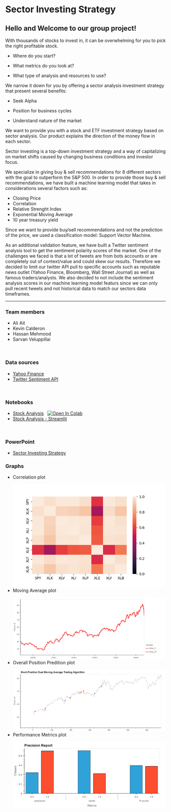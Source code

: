 # Sector Investing Strategy

## Hello and Welcome to our group project! 

With thousands of stocks to invest in, it can be overwhelming for you to pick the right profitable stock. 

- Where do you start? 

- What metrics do you look at?

- What type of analysis and resources to use?

We narrow it down for you by offering a sector analysis investment strategy that present several benefits: 

- Seek Alpha

- Position for business cycles

- Understand nature of the market

We want to provide you with a stock and ETF investment strategy based on sector analysis.  Our product explains the direction of the money flow in each sector.

Sector investing is a top-down investment strategy  and a way of capitalizing on market shifts caused by changing business conditions and investor focus.

We specialize in giving buy & sell recommendations for 8 different sectors with the goal to outperform the S&P 500. In order to provide those buy & sell recommendations, we have built a machine learning model that takes in considerations several factors such as:

- Closing Price
- Correlation
- Relative Strenght Index 
- Exponential Moving Average
- 10 year treasury yield

Since we want to provide buy/sell recommendations and not the prediction of the price, we used a classification model: Support Vector Machine. 

As an additional validation feature, we have built a Twitter sentiment analysis tool to get the sentiment polarity scores of the market. One of the challenges we faced is that a lot of tweets are from bots accounts or are completely out of context/value and could skew our results. Therefore we decided to limit our twitter API pull to specific accounts such as reputable news outlet (Yahoo Finance, Bloomberg, Wall Street Journal) as well as famous traders/analysts. We also decided to not include the sentiment analysis scores in our machine learning model featurs since we can only pull recent tweets and not historical data to match our sectors data timeframes. 
___

### Team members
   - Ali Ait
   - Kevin Calderon
   - Hassan Mehmood
   - Sarvan Veluppillai

<p>&nbsp;</p>

### Data sources
- [Yahoo Finance](https://ca.finance.yahoo.com/)
- [Twitter Sentiment API](https://developer.twitter.com/en/docs/tutorials/how-to-analyze-the-sentiment-of-your-own-tweets)


<p>&nbsp;</p>

### Notebooks
- [Stock Analysis](Notebook%20Files/Model_Analysis.ipynb) &nbsp; <a href="https://colab.research.google.com/github/Nithy29/Project-2/blob/main/Notebook%20Files/Model_Analysis_co-Lab.ipynb" target="_parent"><img src="https://colab.research.google.com/assets/colab-badge.svg" alt="Open In Colab"/></a>
- [Stock Analysis - Streamlit](https://github.com/Nithy29/Project-2/blob/main/Notebook%20Files/Model_Analysis.py)

<p>&nbsp;</p>

### PowerPoint
- [Sector Investing Strategy](https://github.com/Nithy29/Project-2/blob/main/Startup%20Presentation%20Deck.pdf)

### Graphs
- Correlation plot <p></p>
![Correlation plot of Stocks](images/correlation_map.png)
- Moving Average plot <p></p>
![Moving Average plot](images/ema_plot.png)
- Overall Position Predition plot <p></p>
![Overall Position Predition plot](images/overall_plot.png)
- Performance Metrics plot <p></p>
![Performance Metrics](images/Performance_Metrics.png)
